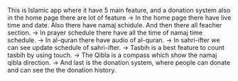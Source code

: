 This is Islamic app where it have 5 main feature, and a donation system also in the home page there are lot of feature
-> In the home page there have live time and date. Also there have namaj schidule. And then there all feacher section.
-> In prayer schedule there have all the time of namaj time schedule.
-> In al-quran there have audio of al-quran.
-> In sahri-ifter we can see update schedule of sahri-ifter.
-> Tasbih is a best feature to count tasbih by using touch.
-> The Qibla is a compass which show the namaj qibla direction.
-> And last is the donation system, where people can donate and can see the the donation history.
